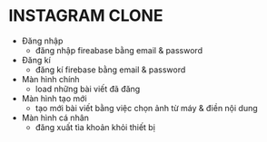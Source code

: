 # INSTAGRAM CLONE

- Đăng nhập
  + đăng nhập fireabase bằng email & password
- Đăng kí
  + đăng kí firebase bằng email & password
- Màn hình chính
  + load những bài viết đã đăng
- Màn hình tạo mới
  + tạo mới bài viết bằng việc chọn ảnh từ máy & điền nội dung
- Màn hình cá nhân
  + đăng xuất tìa khoản khỏi thiết bị
